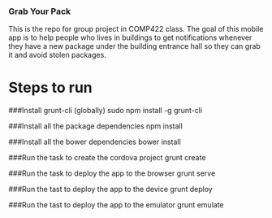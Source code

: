 ### Grab Your Pack

This is the repo for group project in COMP422 class.
The goal of this mobile app is to help people who lives in buildings to
get notifications whenever they have a new package under the building entrance hall
so they can grab it and avoid stolen packages.

# Steps to run

###Install grunt-cli (globally)
sudo npm install -g grunt-cli

###Install all the package dependencies
npm install

###Install all the bower dependencies
bower install

###Run the task to create the cordova project
grunt create

###Run the task to deploy the app to the browser
grunt serve 

###Run the tast to deploy the app to the device
grunt deploy

###Run the tast to deploy the app to the emulator
grunt emulate
